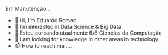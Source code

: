 
Em  Manutenção...

- 👋 Hi, I’m Eduardo Romao.
- 👀 I’m interested in  Data Science & Big Data  
- 🌱  Estou cursando atualmente 6/8  Ciencias da Computação
- 💞️ I am looking for knowledge in other areas in technology.
- 📫 How to reach me ....






<!---
RomaoDuhh/RomaoDuhh is a ✨ special ✨ repository because its `README.md` (this file) appears on your GitHub profile.
You can click the Preview link to take a look at your changes.
--->

